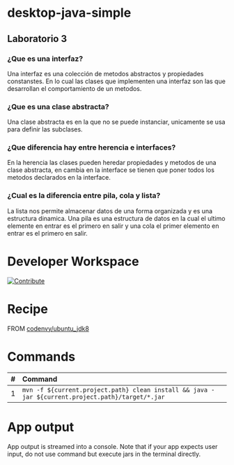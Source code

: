 # desktop-java-simple

## Laboratorio 3

### ¿Que es una interfaz?
Una interfaz es una colección de metodos abstractos y propiedades constanstes. En lo cual las clases que implementen una interfaz son las que desarrollan el comportamiento de un metodos.

### ¿Que es una clase abstracta?
Una clase abstracta es en la que no se puede instanciar, unicamente se usa para definir las subclases.

### ¿Que diferencia hay entre herencia e interfaces?
En la herencia las clases pueden heredar propiedades y metodos de una clase abstracta, en cambia en la interface se tienen que poner todos los metodos declarados en la interface.

### ¿Cual es la diferencia entre pila, cola y lista?
La lista nos permite almacenar datos de una forma organizada y es una estructura dinamica. Una pila es una estructura de datos en la cual el ultimo elemente en entrar es el primero en salir y una cola el primer elemento en entrar es el primero en salir.










# Developer Workspace

[![Contribute](http://beta.codenvy.com/factory/resources/codenvy-contribute.svg)](http://beta.codenvy.com/f?id=omriatu352kkthua)

# Recipe

FROM [codenvy/ubuntu_jdk8](https://hub.docker.com/r/codenvy/ubuntu_jdk8/)

# Commands

| #       | Command           | 
| :------------- |:------------- |
| 1      | `mvn -f ${current.project.path} clean install && java -jar ${current.project.path}/target/*.jar` |

# App output

App output is streamed into a console. Note that if your app expects user input, do not use command but execute jars in the terminal directly.
